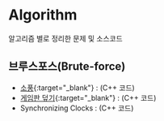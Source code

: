 # Algorithm
알고리즘 별로 정리한 문제 및 소스코드

## 브루스포스(Brute-force)
* [소풍](https://algospot.com/judge/problem/read/PICNIC/){:target="_blank"} : (C++ 코드)
* [게임판 덮기](https://algospot.com/judge/problem/read/PICNIC/){:target="_blank"} : (C++ 코드)
* Synchronizing Clocks : (C++ 코드)
